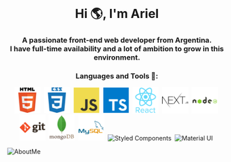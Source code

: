 <div id="header" align="center">
    <img src="https://media.giphy.com/media/HscDLzkO8EOTmgkhQP/giphy.gif" width="200" alt="">
    <h1 align="center">Hi 🌎, I'm Ariel</h1>
    <h3 align="center">A passionate front-end web developer from Argentina.
        <br>
        I have full-time availability and a lot of ambition to grow in this environment.
    </h3>
</div>
<div align="center">
    <h3>Languages and Tools 🔨:</h3>
    <div>
        <img src="https://github.com/devicons/devicon/blob/master/icons/html5/html5-original-wordmark.svg" title="HTML5" alt="HTML" width="60" height="60" />&nbsp;
        <img src="https://github.com/devicons/devicon/blob/master/icons/css3/css3-plain-wordmark.svg" title="CSS3" alt="CSS" width="60" height="60" />&nbsp;
        <img src="https://github.com/devicons/devicon/blob/master/icons/javascript/javascript-original.svg" title="JavaScript" alt="JavaScript" width="60" height="60" />&nbsp;
        <img src="https://raw.githubusercontent.com/devicons/devicon/master/icons/typescript/typescript-original.svg" title="TypeScript" alt="TypeScript" width="60" height="60" />&nbsp;
        <img src="https://github.com/devicons/devicon/blob/master/icons/react/react-original-wordmark.svg" title="React" alt="React" width="60" height="60" />&nbsp;
        <img src="https://raw.githubusercontent.com/devicons/devicon/master/icons/nextjs/nextjs-original-wordmark.svg" title="Next.js" alt="Next.js" width="60" height="60" />&nbsp;
        <img src="https://raw.githubusercontent.com/devicons/devicon/master/icons/nodejs/nodejs-original-wordmark.svg" title="Node.js" alt="Node.js" width="60" height="60" />&nbsp;
        <img src="https://github.com/devicons/devicon/blob/master/icons/git/git-original-wordmark.svg" title="Git" alt="Git" width="60" height="60" />&nbsp;
        <img src="https://raw.githubusercontent.com/devicons/devicon/master/icons/mongodb/mongodb-original-wordmark.svg" title="MongoDB" alt="MongoDB" width="60" height="60" />&nbsp;
        <img src="https://raw.githubusercontent.com/devicons/devicon/master/icons/mysql/mysql-original-wordmark.svg" title="MySQL" alt="MySQL" width="60" height="60" />&nbsp;
        <img src="https://github.com/styled-components/brand/blob/master/styled-components.png?raw=true" title="Styled Components" alt="Styled Components" width="60" height="60" />&nbsp;
        <img src="https://cdn.worldvectorlogo.com/logos/material-ui-1.svg" title="Material UI" alt="Material UI" width="60" height="60" />&nbsp;
    </div>
</div>



   ![AboutMe](https://res.cloudinary.com/debcgjfr8/image/upload/v1695100597/PortFolio/Git%20Profile%7D/aczdayrjed35hpuz1xnq.jpg)
